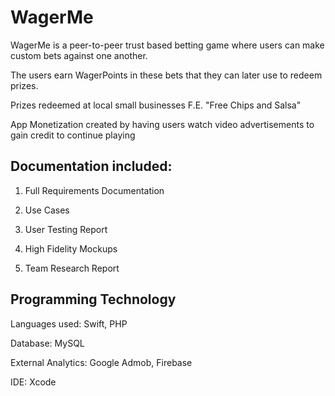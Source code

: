 # WagerMe

WagerMe is a peer-to-peer trust based betting game where users can make custom bets against one another. 

The users earn WagerPoints in these bets that they can later use to redeem prizes.

Prizes redeemed at local small businesses F.E. "Free Chips and Salsa"

App Monetization created by having users watch video advertisements to gain credit to continue playing

## Documentation included:

1. Full Requirements Documentation

2. Use Cases

3. User Testing Report

4. High Fidelity Mockups

5. Team Research Report

## Programming Technology

Languages used: Swift, PHP

Database: MySQL

External Analytics: Google Admob, Firebase

IDE: Xcode
